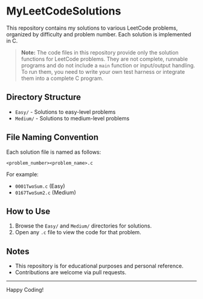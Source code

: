 # MyLeetCodeSolutions

This repository contains my solutions to various LeetCode problems, organized by difficulty and problem number. Each solution is implemented in C.

> **Note:** The code files in this repository provide only the solution functions for LeetCode problems. They are not complete, runnable programs and do not include a `main` function or input/output handling. To run them, you need to write your own test harness or integrate them into a complete C program.

## Directory Structure

- `Easy/` - Solutions to easy-level problems
- `Medium/` - Solutions to medium-level problems

## File Naming Convention

Each solution file is named as follows:

```
<problem_number><problem_name>.c
```

For example:
- `0001TwoSum.c` (Easy)
- `0167TwoSum2.c` (Medium)

## How to Use

1. Browse the `Easy/` and `Medium/` directories for solutions.
2. Open any `.c` file to view the code for that problem.

## Notes

- This repository is for educational purposes and personal reference.
- Contributions are welcome via pull requests.

---

Happy Coding!
